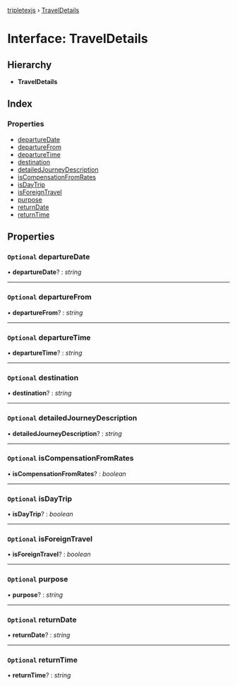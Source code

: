 [tripletexjs](../README.md) › [TravelDetails](traveldetails.md)

# Interface: TravelDetails

## Hierarchy

* **TravelDetails**

## Index

### Properties

* [departureDate](traveldetails.md#optional-departuredate)
* [departureFrom](traveldetails.md#optional-departurefrom)
* [departureTime](traveldetails.md#optional-departuretime)
* [destination](traveldetails.md#optional-destination)
* [detailedJourneyDescription](traveldetails.md#optional-detailedjourneydescription)
* [isCompensationFromRates](traveldetails.md#optional-iscompensationfromrates)
* [isDayTrip](traveldetails.md#optional-isdaytrip)
* [isForeignTravel](traveldetails.md#optional-isforeigntravel)
* [purpose](traveldetails.md#optional-purpose)
* [returnDate](traveldetails.md#optional-returndate)
* [returnTime](traveldetails.md#optional-returntime)

## Properties

### `Optional` departureDate

• **departureDate**? : *string*

___

### `Optional` departureFrom

• **departureFrom**? : *string*

___

### `Optional` departureTime

• **departureTime**? : *string*

___

### `Optional` destination

• **destination**? : *string*

___

### `Optional` detailedJourneyDescription

• **detailedJourneyDescription**? : *string*

___

### `Optional` isCompensationFromRates

• **isCompensationFromRates**? : *boolean*

___

### `Optional` isDayTrip

• **isDayTrip**? : *boolean*

___

### `Optional` isForeignTravel

• **isForeignTravel**? : *boolean*

___

### `Optional` purpose

• **purpose**? : *string*

___

### `Optional` returnDate

• **returnDate**? : *string*

___

### `Optional` returnTime

• **returnTime**? : *string*
